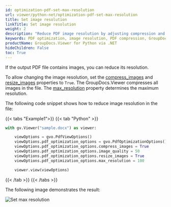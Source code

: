 ```yaml
---
id: optimization-pdf-set-max-resolution
url: viewer/python-net/optimization-pdf-set-max-resolution
title: Set image resolution
linkTitle: Set image resolution
weight: 2
description: "Reduce PDF image resolution by adjusting compression and resizing options within the GroupDocs.Viewer API."
keywords: PDF optimization, image resolution, PDF compression, GroupDocs.Viewer, image quality, resize images, PDF rendering
productName: GroupDocs.Viewer for Python via .NET
hideChildren: False
toc: True
---
```

If the output PDF file contains images, you can reduce its resolution.

To allow changing the image resolution, set the [compress_images](https://reference.groupdocs.com/viewer/python-net/groupdocs.viewer.options/pdfoptimizationoptions/#properties) and [resize_images](https://reference.groupdocs.com/viewer/python-net/groupdocs.viewer.options/pdfoptimizationoptions/#properties) properties to `True`. The GroupDocs.Viewer compresses all images in the file. The [max_resolution](https://reference.groupdocs.com/viewer/python-net/groupdocs.viewer.options/pdfoptimizationoptions/#properties) property determines the maximum resolution. 

The following code snippet shows how to reduce image resolution in the file:

{{< tabs "Example1">}}
{{< tab "Python" >}}
```python
with gv.Viewer("sample.docx") as viewer:

    viewOptions = gvo.PdfViewOptions()
    viewOptions.pdf_optimization_options = gvo.PdfOptimizationOptions()
    viewOptions.pdf_optimization_options.compress_images = True
    viewOptions.pdf_optimization_options.image_quality = 50
    viewOptions.pdf_optimization_options.resize_images = True
    viewOptions.pdf_optimization_options.max_resolution = 100

    viewer.view(viewOptions)
```
{{< /tab >}}
{{< /tabs >}}

The following image demonstrates the result:

![Set max resolution](/viewer/net/images/developer-guide/pdf-rendering/optimization/optimization-pdf-set-max-resolution.png)
